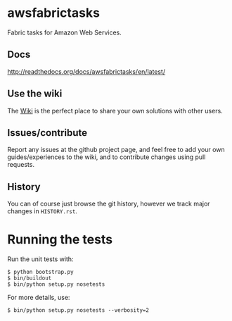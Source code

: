 # awsfabrictasks

Fabric tasks for Amazon Web Services.

## Docs
http://readthedocs.org/docs/awsfabrictasks/en/latest/

## Use the wiki
The [Wiki](https://github.com/espenak/awsfabrictasks/wiki) is the perfect place to share your own solutions with other users.

## Issues/contribute
Report any issues at the github project page, and feel free to add your own
guides/experiences to the wiki, and to contribute changes using pull requests.

## History
You can of course just browse the git history, however we track major changes in ``HISTORY.rst``.

# Running the tests
Run the unit tests with:

    $ python bootstrap.py
    $ bin/buildout
    $ bin/python setup.py nosetests

For more details, use:

    $ bin/python setup.py nosetests --verbosity=2

